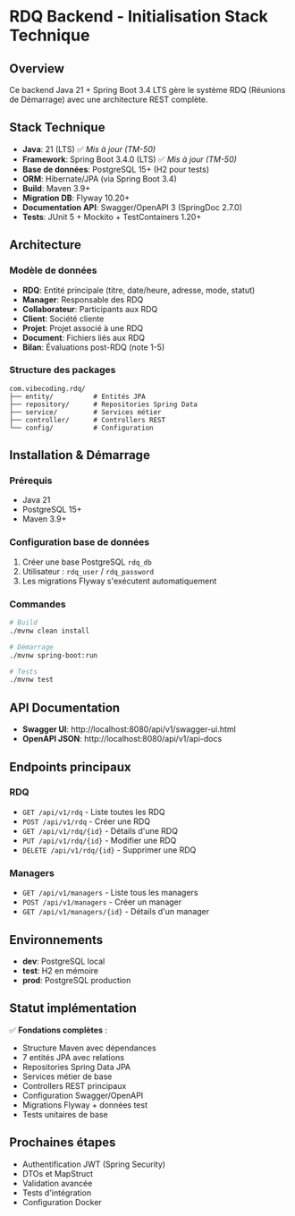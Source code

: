 # RDQ Backend - Initialisation Stack Technique

## Overview
Ce backend Java 21 + Spring Boot 3.4 LTS gère le système RDQ (Réunions de Démarrage) avec une architecture REST complète.

## Stack Technique
- **Java**: 21 (LTS) ✅ *Mis à jour (TM-50)*
- **Framework**: Spring Boot 3.4.0 (LTS) ✅ *Mis à jour (TM-50)*
- **Base de données**: PostgreSQL 15+ (H2 pour tests)
- **ORM**: Hibernate/JPA (via Spring Boot 3.4)
- **Build**: Maven 3.9+
- **Migration DB**: Flyway 10.20+
- **Documentation API**: Swagger/OpenAPI 3 (SpringDoc 2.7.0)
- **Tests**: JUnit 5 + Mockito + TestContainers 1.20+

## Architecture

### Modèle de données
- **RDQ**: Entité principale (titre, date/heure, adresse, mode, statut)
- **Manager**: Responsable des RDQ
- **Collaborateur**: Participants aux RDQ
- **Client**: Société cliente
- **Projet**: Projet associé à une RDQ
- **Document**: Fichiers liés aux RDQ
- **Bilan**: Évaluations post-RDQ (note 1-5)

### Structure des packages
```
com.vibecoding.rdq/
├── entity/          # Entités JPA
├── repository/      # Repositories Spring Data
├── service/         # Services métier
├── controller/      # Controllers REST
└── config/          # Configuration
```

## Installation & Démarrage

### Prérequis
- Java 21
- PostgreSQL 15+
- Maven 3.9+

### Configuration base de données
1. Créer une base PostgreSQL `rdq_db`
2. Utilisateur : `rdq_user` / `rdq_password`
3. Les migrations Flyway s'exécutent automatiquement

### Commandes
```bash
# Build
./mvnw clean install

# Démarrage
./mvnw spring-boot:run

# Tests
./mvnw test
```

## API Documentation
- **Swagger UI**: http://localhost:8080/api/v1/swagger-ui.html
- **OpenAPI JSON**: http://localhost:8080/api/v1/api-docs

## Endpoints principaux

### RDQ
- `GET /api/v1/rdq` - Liste toutes les RDQ
- `POST /api/v1/rdq` - Créer une RDQ
- `GET /api/v1/rdq/{id}` - Détails d'une RDQ
- `PUT /api/v1/rdq/{id}` - Modifier une RDQ
- `DELETE /api/v1/rdq/{id}` - Supprimer une RDQ

### Managers
- `GET /api/v1/managers` - Liste tous les managers
- `POST /api/v1/managers` - Créer un manager
- `GET /api/v1/managers/{id}` - Détails d'un manager

## Environnements
- **dev**: PostgreSQL local
- **test**: H2 en mémoire
- **prod**: PostgreSQL production

## Statut implémentation
✅ **Fondations complètes** :
- Structure Maven avec dépendances
- 7 entités JPA avec relations
- Repositories Spring Data JPA
- Services métier de base
- Controllers REST principaux
- Configuration Swagger/OpenAPI
- Migrations Flyway + données test
- Tests unitaires de base

## Prochaines étapes
- Authentification JWT (Spring Security)
- DTOs et MapStruct
- Validation avancée
- Tests d'intégration
- Configuration Docker